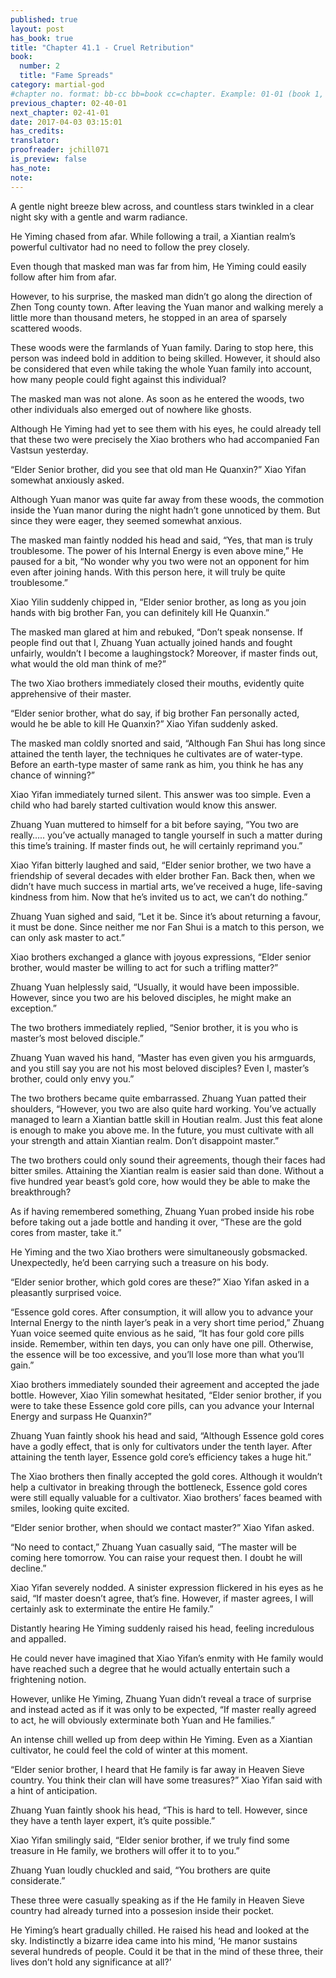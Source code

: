 ```yaml
---
published: true
layout: post
has_book: true
title: "Chapter 41.1 - Cruel Retribution"
book:
  number: 2
  title: "Fame Spreads"
category: martial-god
#chapter no. format: bb-cc bb=book cc=chapter. Example: 01-01 (book 1, chapter 1)
previous_chapter: 02-40-01
next_chapter: 02-41-01
date: 2017-04-03 03:15:01 
has_credits:
translator:
proofreader: jchill071
is_preview: false
has_note: 
note: 
---
```

A gentle night breeze blew across, and countless stars twinkled in a clear night sky with a gentle and warm radiance.

He Yiming chased from afar. While following a trail, a Xiantian realm’s powerful cultivator had no need to follow the prey closely.

Even though that masked man was far from him, He Yiming could easily follow after him from afar.

However, to his surprise, the masked man didn’t go along the direction of Zhen Tong county town. After leaving the Yuan manor and walking merely a little more than thousand meters, he stopped in an area of sparsely scattered woods.
<!--more-->

These woods were the farmlands of Yuan family. Daring to stop here, this person was indeed bold in addition to being skilled. However, it should also be considered that even while taking the whole Yuan family into account, how many people could fight against this individual? 

The masked man was not alone. As soon as he entered the woods, two other individuals also emerged out of nowhere like ghosts.

Although He Yiming had yet to see them with his eyes, he could already tell that these two were precisely the Xiao brothers who had accompanied Fan Vastsun yesterday.

“Elder Senior brother, did you see that old man He Quanxin?” Xiao Yifan somewhat anxiously asked.

Although Yuan manor was quite far away from these woods, the commotion inside the Yuan manor during the night hadn’t gone unnoticed by them. But since they were eager, they seemed somewhat anxious.

The masked man faintly nodded his head and said, “Yes, that man is truly troublesome. The power of his Internal Energy is even above mine,” He paused for a bit, “No wonder why you two were not an opponent for him even after joining hands. With this person here, it will truly be quite troublesome.”

Xiao Yilin suddenly chipped in, “Elder senior brother, as long as you join hands with big brother Fan, you can definitely kill He Quanxin.”

The masked man glared at him and rebuked, “Don’t speak nonsense. If people find out that I, Zhuang Yuan actually joined hands and fought unfairly, wouldn’t I become a laughingstock? Moreover, if master finds out, what would the old man think of me?”

The two Xiao brothers immediately closed their mouths, evidently quite apprehensive of their master.

“Elder senior brother, what do say, if big brother Fan personally acted, would he be able to kill He Quanxin?” Xiao Yifan suddenly asked.

The masked man coldly snorted and said, “Although Fan Shui has long since attained the tenth layer, the techniques he cultivates are of water-type. Before an earth-type master of same rank as him, you think he has any chance of winning?”

Xiao Yifan immediately turned silent. This answer was too simple. Even a child who had barely started cultivation would know this answer.

Zhuang Yuan muttered to himself for a bit before saying, “You two are really….. you’ve actually managed to tangle yourself in such a matter during this time’s training. If master finds out, he will certainly reprimand you.”

Xiao Yifan bitterly laughed and said, “Elder senior brother, we two have a friendship of several decades with elder brother Fan. Back then, when we didn’t have much success in martial arts, we’ve received a huge, life-saving kindness from him. Now that he’s invited us to act, we can’t do nothing.”

Zhuang Yuan sighed and said, “Let it be. Since it’s about returning a favour, it must be done. Since neither me nor Fan Shui is a match to this person, we can only ask master to act.”

Xiao brothers exchanged a glance with joyous expressions, “Elder senior brother, would master be willing to act for such a trifling matter?”

Zhuang Yuan helplessly said, “Usually, it would have been impossible. However, since you two are his beloved disciples, he might make an exception.”

The two brothers immediately replied, “Senior brother, it is you who is master’s most beloved disciple.”

Zhuang Yuan waved his hand, “Master has even given you his armguards, and you still say you are not his most beloved disciples? Even I, master’s brother, could only envy you.”

The two brothers became quite embarrassed. Zhuang Yuan patted their shoulders, “However, you two are also quite hard working. You’ve actually managed to learn a Xiantian battle skill in Houtian realm.  Just this feat alone is enough to make you above me. In the future, you must cultivate with all your strength and attain Xiantian realm. Don’t disappoint master.”

The two brothers could only sound their agreements, though their faces had bitter smiles. Attaining the Xiantian realm is easier said than done. Without a five hundred year beast’s gold core, how would they be able to make the breakthrough?

As if having remembered something, Zhuang Yuan probed inside his robe before taking out a jade bottle and handing it over, “These are the gold cores from master, take it.”

He Yiming and the two Xiao brothers were simultaneously gobsmacked. Unexpectedly, he’d been carrying such a treasure on his body.

“Elder senior brother, which gold cores are these?” Xiao Yifan asked in a pleasantly surprised voice. 

“Essence gold cores. After consumption, it will allow you to advance your Internal Energy to the ninth layer’s peak in a very short time period,” Zhuang Yuan voice seemed quite envious as he said, “It has four gold core pills inside. Remember, within ten days, you can only have one pill. Otherwise, the essence will be too excessive, and you’ll lose more than what you’ll gain.”

Xiao brothers immediately sounded their agreement and accepted the jade bottle. However, Xiao Yilin somewhat hesitated, “Elder senior brother, if you were to take these Essence gold core pills, can you advance your Internal Energy and surpass He Quanxin?”

Zhuang Yuan faintly shook his head and said, “Although Essence gold cores have a godly effect, that is only for cultivators under the tenth layer. After attaining the tenth layer, Essence gold core’s efficiency  takes a huge hit.”

The Xiao brothers then finally accepted the gold cores. Although it wouldn’t help a cultivator in breaking through the bottleneck, Essence gold cores were still equally valuable for a cultivator. Xiao brothers’ faces beamed with smiles, looking quite excited.

“Elder senior brother, when should we contact master?” Xiao Yifan asked.

“No need to contact,” Zhuang Yuan casually said, “The master will be coming here tomorrow. You can raise your request then. I doubt he will decline.”

Xiao Yifan severely nodded. A sinister expression flickered in his eyes as he said, “If master doesn’t agree, that’s fine. However, if master agrees, I will certainly ask to exterminate the entire He family.”

Distantly hearing He Yiming suddenly raised his head, feeling incredulous and appalled.

He could never have imagined that Xiao Yifan’s enmity with He family would have reached such a degree that he would actually entertain such a frightening notion.

However, unlike He Yiming, Zhuang Yuan didn’t reveal a trace of surprise and instead acted as if it was only to be expected, “If master really agreed to act, he will obviously exterminate both Yuan and He families.”

An intense chill welled up from deep within He Yiming. Even as a Xiantian cultivator, he could feel the cold of winter at this moment.

“Elder senior brother, I heard that He family is far away in Heaven Sieve country. You think their clan will have some treasures?” Xiao Yifan said with a hint of anticipation.

Zhuang Yuan faintly shook his head, “This is hard to tell. However, since they have a tenth layer expert, it’s quite possible.”

Xiao Yifan smilingly said, “Elder senior brother, if we truly find some treasure in He family, we brothers will offer it to to you.”

Zhuang Yuan loudly chuckled and said, “You brothers are quite considerate.”

These three were casually speaking as if the He family in Heaven Sieve country had already turned into a possesion inside their pocket.

He Yiming’s heart gradually chilled. He raised his head and looked at the sky. Indistinctly a bizarre idea came into his mind, ‘He manor sustains several hundreds of people. Could it be that in the mind of these three, their lives don’t hold any significance at all?’
